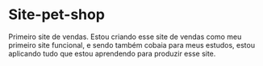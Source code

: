 # Site-pet-shop
 Primeiro site de vendas.
Estou criando esse site de vendas como meu primeiro site funcional, e sendo também cobaia para meus estudos, estou aplicando tudo que estou aprendendo para produzir esse site.
